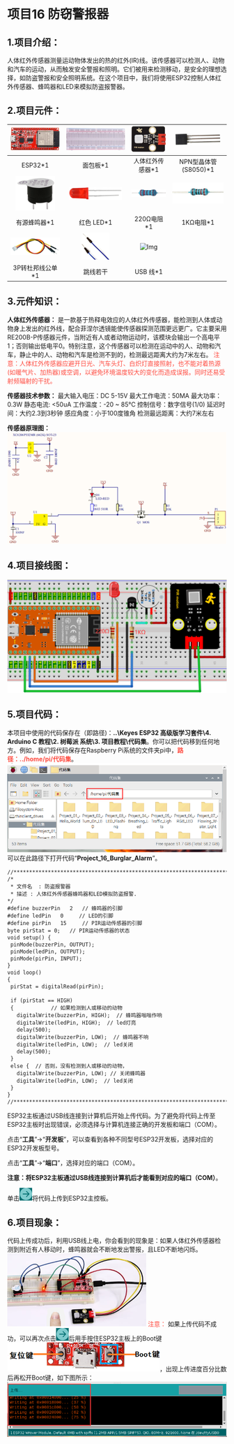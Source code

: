 # 项目16 防窃警报器

## 1.项目介绍：
人体红外传感器测量运动物体发出的热的红外(IR)线。该传感器可以检测人、动物和汽车的运动，从而触发安全警报和照明。它们被用来检测移动，是安全的理想选择，如防盗警报和安全照明系统。在这个项目中，我们将使用ESP32控制人体红外传感器、蜂鸣器和LED来模拟防盗报警器。

## 2.项目元件：
|![Img](../../../media/ESP32主板img-20230411094400.png)|![Img](../../../media/面包板img-20230411094115.png)|![Img](../../../media/人体红外传感器img-20230411171640.png)|![Img](../../../media/NPN型晶体管(S8050)img-20230411163556.png)|
| :--: | :--: | :--: | :--: |
|ESP32*1|面包板*1|人体红外传感器*1|NPN型晶体管(S8050)*1|
|![Img](../../../media/有源蜂鸣器img-20230411171659.png)|![Img](../../../media/红色LEDimg-20230411165633.png)|![Img](../../../media/220Ω电阻img-20230411165643.png)|![Img](../../../media/1KΩ电阻img-20230411094458.png)|
|有源蜂鸣器*1|红色 LED*1|220Ω电阻*1|1KΩ电阻*1|
| ![Img](../../../media/3P转杜邦线公单img-20230412081905.png) | ![Img](../../../media/跳线img-20230411094511.png)|![Img](../../../media/USB线img-20230407194453.png)| |
|3P转杜邦线公单*1|跳线若干|USB 线*1| |

## 3.元件知识：
**人体红外传感器：** 是一款基于热释电效应的人体红外传感器，能检测到人体或动物身上发出的红外线，配合菲涅尔透镜能使传感器探测范围更远更广。它主要采用RE200B-P传感器元件，当附近有人或者动物运动时，该模块会输出一个高电平1；否则输出低电平0。特别注意，这个传感器可以检测在运动中的人、动物和汽车，静止中的人、动物和汽车是检测不到的，检测最远距离大约为7米左右。
<span style="color: rgb(255, 76, 65);">注意：人体红外传感器应避开日光、汽车头灯、白炽灯直接照射，也不能对着热源(如暖气片、加热器)或空调，以避免环境温度较大的变化而造成误报。同时还易受射频辐射的干扰。</span>

**传感器技术参数：**
最大输入电压：DC 5-15V 
最大工作电流：50MA
最大功率：0.3W
静态电流: <50uA
工作温度：-20 ~ 85℃
控制信号：数字信号(1/0)
延迟时间：大约2.3到3秒钟
感应角度：小于100度锥角
检测最远距离：大约7米左右

**传感器原理图：**
![Img](../../../media/人体红外传感器原理图img-20230411171943.png)

## 4.项目接线图：
![Img](../../../media/项目16接线图img-20230420084432.png)

## 5.项目代码：
本项目中使用的代码保存在（即路径)：**..\Keyes ESP32 高级版学习套件\4. Arduino C 教程\2. 树莓派 系统\3. 项目教程\代码集**。你可以把代码移到任何地方。例如，我们将代码保存在Raspberry Pi系统的文件夹pi中，<span style="color: rgb(255, 76, 65);">**路径：../home/pi/代码集**</span>。
![Img](../../../media/Pi系统的文件夹pi中img-20230526081552.png)
可以在此路径下打开代码“**Project_16_Burglar_Alarm**”。

```
//**********************************************************************
/* 
 * 文件名  : 防盗报警器
 * 描述 : 人体红外传感器蜂鸣器和LED模拟防盗报警.
*/
#define buzzerPin   2   // 蜂鸣器的引脚
#define ledPin   0     // LED的引脚
#define pirPin   15     // PIR运动传感器的引脚
byte pirStat = 0;   // PIR运动传感器的状态
void setup() {
 pinMode(buzzerPin, OUTPUT); 
 pinMode(ledPin, OUTPUT);    
 pinMode(pirPin, INPUT);     
}
void loop()
{
 pirStat = digitalRead(pirPin); 

 if (pirStat == HIGH)
 {            // 如果检测到人或移动的动物
   digitalWrite(buzzerPin, HIGH);  // 蜂鸣器嗡嗡作响
   digitalWrite(ledPin, HIGH);  // led灯亮
   delay(500);
   digitalWrite(buzzerPin, LOW);  // 蜂鸣器不响
   digitalWrite(ledPin, LOW);  // led关闭
   delay(500);
 } 
 else {  // 否则，没有检测到人或移动的动物，
   digitalWrite(buzzerPin, LOW); // 关闭蜂鸣器
   digitalWrite(ledPin, LOW);  // led关闭
 }
}
//*********************************************************************************

```
ESP32主板通过USB线连接到计算机后开始上传代码。为了避免将代码上传至ESP32主板时出现错误，必须选择与计算机连接正确的开发板和端口（COM）。

点击“**工具**”→“**开发板**”，可以查看到各种不同型号ESP32开发板，选择对应的ESP32开发板型号。

点击“**工具**”→“**端口**”，选择对应的端口（COM）。

**注意：将ESP32主板通过USB线连接到计算机后才能看到对应的端口（COM）**。

单击![Img](../../../media/上传img-20230418112107.png)将代码上传到ESP32主控板。

## 6.项目现象：
代码上传成功后，利用USB线上电，你会看到的现象是：如果人体红外传感器检测到附近有人移动时，蜂鸣器就会不断地发出警报，且LED不断地闪烁。
![Img](../../../media/img-20230814090847.png)
<span style="color: rgb(255, 76, 65);">注意：</span> 如果上传代码不成功，可以再次点击![Img](../../../media/上传img-20230418112107.png)后用手按住ESP32主板上的Boot键![Img](../../../media/按住ESP32主板上的Boot键img-20230407184236.png)，出现上传进度百分比数后再松开Boot键，如下图所示：
![Img](../../../media/上传进度百分比数img-20230526094345.png)


























